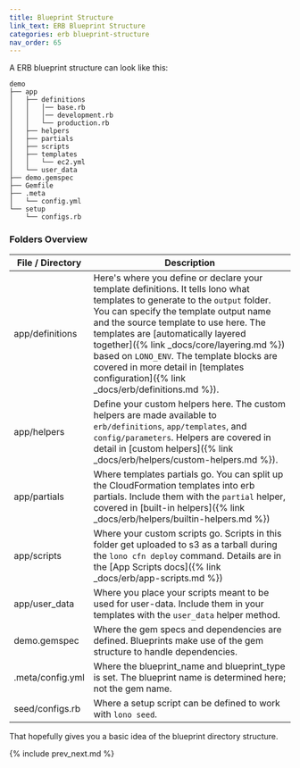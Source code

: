 ```yaml
---
title: Blueprint Structure
link_text: ERB Blueprint Structure
categories: erb blueprint-structure
nav_order: 65
---
```


A ERB blueprint structure can look like this:

    demo
    ├── app
    │   ├── definitions
    │   │   │── base.rb
    │   │   │── development.rb
    │   │   └── production.rb
    │   ├── helpers
    │   ├── partials
    │   ├── scripts
    │   ├── templates
    │   │   └── ec2.yml
    │   └── user_data
    ├── demo.gemspec
    ├── Gemfile
    ├── .meta
    │   └── config.yml
    └── setup
        └── configs.rb

### Folders Overview

File / Directory  | Description
------------- | -------------
app/definitions | Here's where you define or declare your template definitions. It tells lono what templates to generate to the `output` folder.  You can specify the template output name and the source template to use here. The templates are [automatically layered together]({% link _docs/core/layering.md %}) based on `LONO_ENV`.  The template blocks are covered in more detail in [templates configuration]({% link _docs/erb/definitions.md %}).
app/helpers | Define your custom helpers here. The custom helpers are made available to `erb/definitions`, `app/templates`, and `config/parameters`. Helpers are covered in detail in [custom helpers]({% link _docs/erb/helpers/custom-helpers.md %}).
app/partials | Where templates partials go. You can split up the CloudFormation templates into erb partials. Include them with the `partial` helper, covered in [built-in helpers]({% link _docs/erb/helpers/builtin-helpers.md %})
app/scripts | Where your custom scripts go. Scripts in this folder get uploaded to s3 as a tarball during the `lono cfn deploy` command. Details are in the [App Scripts docs]({% link _docs/erb/app-scripts.md %})
app/user_data | Where you place your scripts meant to be used for user-data. Include them in your templates with the `user_data` helper method.
demo.gemspec | Where the gem specs and dependencies are defined.  Blueprints make use of the gem structure to handle dependencies.
.meta/config.yml | Where the blueprint_name and blueprint_type is set.  The blueprint name is determined here; not the gem name.
seed/configs.rb | Where a setup script can be defined to work with `lono seed`.

That hopefully gives you a basic idea of the blueprint directory structure.

{% include prev_next.md %}
